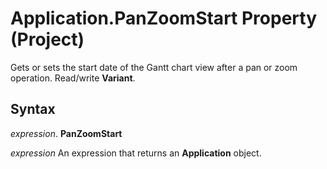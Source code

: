 
# Application.PanZoomStart Property (Project)

Gets or sets the start date of the Gantt chart view after a pan or zoom operation. Read/write  **Variant**.


## Syntax

 _expression_. **PanZoomStart**

 _expression_ An expression that returns an **Application** object.

